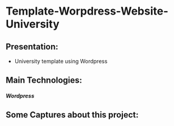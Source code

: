 # Template-Worpdress-Website-University 

## Presentation:
<ul>
<li>University template using Wordpress</li>
</ul>

## Main Technologies:

##### Wordpress

## Some Captures about this project:

